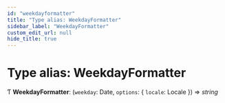 ```yaml
---
id: "weekdayformatter"
title: "Type alias: WeekdayFormatter"
sidebar_label: "WeekdayFormatter"
custom_edit_url: null
hide_title: true
---
```


# Type alias: WeekdayFormatter

Ƭ **WeekdayFormatter**: (`weekday`: Date, `options`: { `locale`: Locale  }) => *string*
